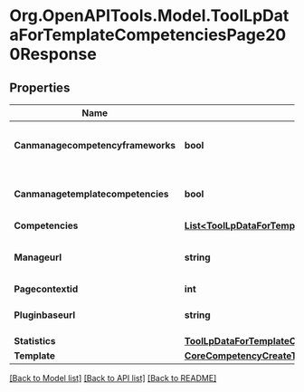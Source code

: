 # Org.OpenAPITools.Model.ToolLpDataForTemplateCompetenciesPage200Response

## Properties

Name | Type | Description | Notes
------------ | ------------- | ------------- | -------------
**Canmanagecompetencyframeworks** | **bool** | User can manage competency frameworks | 
**Canmanagetemplatecompetencies** | **bool** | User can manage learning plan templates | [default to null]
**Competencies** | [**List&lt;ToolLpDataForTemplateCompetenciesPage200ResponseCompetenciesInner&gt;**](ToolLpDataForTemplateCompetenciesPage200ResponseCompetenciesInner.md) |  | 
**Manageurl** | **string** | Url to the manage competencies page. | 
**Pagecontextid** | **int** | Context ID | 
**Pluginbaseurl** | **string** | Base URL of the plugin. | [default to "null"]
**Statistics** | [**ToolLpDataForTemplateCompetenciesPage200ResponseStatistics**](ToolLpDataForTemplateCompetenciesPage200ResponseStatistics.md) |  | 
**Template** | [**CoreCompetencyCreateTemplate200Response**](CoreCompetencyCreateTemplate200Response.md) |  | 

[[Back to Model list]](../README.md#documentation-for-models) [[Back to API list]](../README.md#documentation-for-api-endpoints) [[Back to README]](../README.md)

